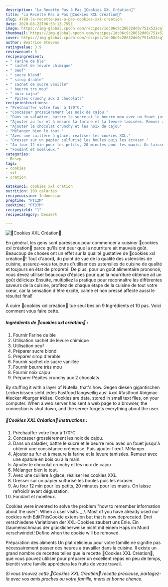 ```yaml
---
description: "La Recette Pas à Pas 🍪Cookies XXL Création🍪"
title: "La Recette Pas à Pas 🍪Cookies XXL Création🍪"
slug: 4788-la-recette-pas-a-pas-cookies-xxl-creation
date: 2020-08-22T06:58:13.759Z
image: https://img-global.cpcdn.com/recipes/1dc06c9c28032dd0/751x532cq70/🍪cookies-xxl-creation🍪-photo-principale-de-la-recette.jpg
thumbnail: https://img-global.cpcdn.com/recipes/1dc06c9c28032dd0/751x532cq70/🍪cookies-xxl-creation🍪-photo-principale-de-la-recette.jpg
cover: https://img-global.cpcdn.com/recipes/1dc06c9c28032dd0/751x532cq70/🍪cookies-xxl-creation🍪-photo-principale-de-la-recette.jpg
author: Beatrice Stevens
ratingvalue: 3.9
reviewcount: 5
recipeingredient:
- " Farine de ble"
- " sachet de levure chimique"
- " oeuf"
- " sucre blond"
- " sirop drable"
- " sachet de sucre vanille"
- " beurre trs mou"
- " noix cajou"
- " Ppites crunchy aux 2 chocolats"
recipeinstructions:
- "Préchauffer votre four à 170°C."
- "Concasser grossièrement les noix de cajou."
- "Dans un saladier, battre le sucre et le beurre mou avec un fouet jusqu&#39;à obtenir une consistance crémeuse. Puis ajouter l&#39;œuf. Mélanger."
- "Ajouter au fur et à mesure la farine et la levure tamisées. Remuer avec une spatule en bois ou à la main."
- "Ajouter le chocolat crunchy et les noix de cajou"
- "Mélanger bien le tout."
- "Avec une cuillère à glace, réaliser les cookies XXL."
- "Dresser sur un papier sulfurisé les boules puis les écraser."
- "Au four 12 min pour les petits, 20 minutes pour les maxis. On laisse refroidir avant dégustation."
- "Fondant et moelleux."
categories:
- Resep
tags:
- cookies
- xxl
- cration

katakunci: cookies xxl cration 
nutrition: 109 calories
recipecuisine: Indonesian
preptime: "PT12M"
cooktime: "PT37M"
recipeyield: "1"
recipecategory: Dessert

---
```



![🍪Cookies XXL Création🍪](https://img-global.cpcdn.com/recipes/1dc06c9c28032dd0/751x532cq70/🍪cookies-xxl-creation🍪-photo-principale-de-la-recette.jpg)

En général, les gens sont paresseux pour commencer à cuisiner 🍪cookies xxl création🍪 parce qu'ils ont peur que la nourriture ait mauvais goût. Beaucoup de choses ont un effet sur la qualité gustative de 🍪cookies xxl création🍪! Tout d'abord, du point de vue de la qualité des ustensiles de cuisine, assurez-vous toujours d'utiliser des ustensiles de cuisine de qualité et toujours en état de propreté. De plus, pour un goût alimentaire prononcé, vous devez utiliser beaucoup d'épices pour que la nourriture obtenue ait un goût délicieux Ensuite, multipliez la pratique pour reconnaître les différentes saveurs de la cuisine, profitez de chaque étape de la cuisine de tout votre cœur, car la sensation d'être excité, calme et non pressé affecte aussi le résultat final!

<!--inarticleads1-->

À cuire 🍪cookies xxl création🍪 tue seul besion 9 Ingrédients et 10 pas. Voici comment vous faire cette.

##### Ingrédients de 🍪cookies xxl création🍪 :

1. Fournir  Farine de ble
1. Utilisation  sachet de levure chimique
1. Utilisation  oeuf
1. Préparer  sucre blond
1. Préparer  sirop d&#39;érable
1. Fournir  sachet de sucre vanillée
1. Fournir  beurre très mou
1. Fournir  noix cajou
1. Préparer  Pépites crunchy aux 2 chocolats


By stuffing it with a layer of Nutella, that&#39;s how. Gegen diesen gigantischen Leckerbissen sieht jedes Fastfood langweilig aus! #xxl #fastfood #bigmac #lecker #burger #käse. Cookies are data, stored in small text files, on your computer. When a web server has sent a web page to a browser, the connection is shut down, and the server forgets everything about the user. 

<!--inarticleads2-->

##### 🍪Cookies XXL Création🍪 instructions :

1. Préchauffer votre four à 170°C.
1. Concasser grossièrement les noix de cajou.
1. Dans un saladier, battre le sucre et le beurre mou avec un fouet jusqu&#39;à obtenir une consistance crémeuse. Puis ajouter l&#39;œuf. Mélanger.
1. Ajouter au fur et à mesure la farine et la levure tamisées. Remuer avec une spatule en bois ou à la main.
1. Ajouter le chocolat crunchy et les noix de cajou
1. Mélanger bien le tout.
1. Avec une cuillère à glace, réaliser les cookies XXL.
1. Dresser sur un papier sulfurisé les boules puis les écraser.
1. Au four 12 min pour les petits, 20 minutes pour les maxis. On laisse refroidir avant dégustation.
1. Fondant et moelleux.


Cookies were invented to solve the problem &#34;how to remember information about the user&#34;: When a user visits. _ /. Most of you have already used our cookies with EditThisCookie extension but that is now deprecated. Drei verschiedene Variationen der XXL-Cookies zaubert uns Enie. Ein Gaumenschmaus der glücklicherweise nicht mit einem Haps im Mund verschwindet! Define when the cookie will be removed. 

<!--inarticleads1-->

<p>
Préparation des aliments Un plat délicieux pour votre famille ne signifie pas nécessairement passer des heures à travailler dans la cuisine. Il existe un grand nombre de recettes telles que la recette 🍪Cookies XXL Création🍪, que vous pouvez utiliser pour préparer un excellent repas en peu de temps, bientôt votre famille appréciera les fruits de votre travail.
</p>

<p>
<i>Si vous trouvez cette 🍪Cookies XXL Création🍪 recette précieuse, partagez-la avec vos amis proches ou votre famille, merci et bonne chance.</i>
</p>
